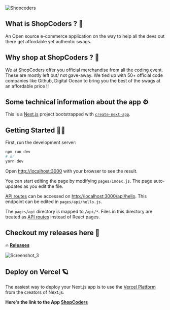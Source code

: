 ![Shopcoders](https://user-images.githubusercontent.com/72851613/165623055-1026d392-31a5-438e-a3eb-4d9a61cbea41.png)

## What is ShopCoders ? 🤔
An Open source e-commerce application on the way to help all the devs out there get affordable yet authentic swags.

## Why shop at ShopCoders ? 🛒
We at ShopCoders offer you official merchandise from all the coding event. These are mostly left out/ not gave-away. We tied up with 50+ official code companies like Github, Digital Ocean to bring you the best of the swags at an affordable price !!

## Some technical information about the app ⚙
This is a [Next.js](https://nextjs.org/) project bootstrapped with [`create-next-app`](https://github.com/vercel/next.js/tree/canary/packages/create-next-app).

## Getting Started 👩‍💻

First, run the development server:

```bash
npm run dev
# or
yarn dev
```

Open [http://localhost:3000](http://localhost:3000) with your browser to see the result.

You can start editing the page by modifying `pages/index.js`. The page auto-updates as you edit the file.

[API routes](https://nextjs.org/docs/api-routes/introduction) can be accessed on [http://localhost:3000/api/hello](http://localhost:3000/api/hello). This endpoint can be edited in `pages/api/hello.js`.

The `pages/api` directory is mapped to `/api/*`. Files in this directory are treated as [API routes](https://nextjs.org/docs/api-routes/introduction) instead of React pages.

## Checkout my releases here  🚀

🔥 **[Releases](https://github.com/IAmTamal/ShopCoders/releases)**

![Screenshot_3](https://user-images.githubusercontent.com/72851613/165623875-ff4907bb-0682-410a-8073-9ed5512789e3.png)


## Deploy on Vercel 🪐

The easiest way to deploy your Next.js app is to use the [Vercel Platform](https://vercel.com/new?utm_medium=default-template&filter=next.js&utm_source=create-next-app&utm_campaign=create-next-app-readme) from the creators of Next.js.

**Here's the link to the App [ShopCoders](https://shop-coders.vercel.app/)**
